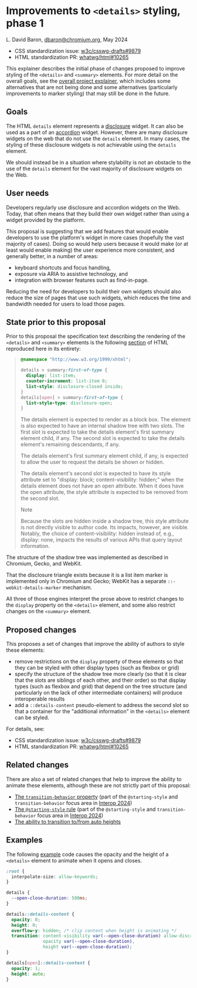 # Improvements to `<details>` styling, phase 1

L. David Baron, <dbaron@chromium.org>, May 2024

* CSS standardization issue: [w3c/csswg-drafts#9879](https://github.com/w3c/csswg-drafts/issues/9879)
* HTML standardization PR: [whatwg/html#10265](https://github.com/whatwg/html/pull/10265)

This explainer describes the initial phase of changes proposed
to improve styling of the `<details>` and `<summary>` elements.
For more detail on the overall goals, see
the [overall project explainer](README.md),
which includes some alternatives that are not being done
and some alternatives (particularly improvements to marker styling)
that may still be done in the future.

## Goals

The HTML `details` element represents a
[disclosure](https://open-ui.org/components/disclosure.research) widget.
It can also be used as a part of an
[accordion](https://open-ui.org/components/accordion.research) widget.
However, there are many disclosure widgets on the web
that do not use the `details` element.
In many cases, the styling of these disclosure widgets
is not achievable using the `details` element.

We should instead be in a situation where stylability
is not an obstacle to the use of the `details` element
for the vast majority of disclosure widgets on the Web.

## User needs

Developers regularly use disclosure and accordion widgets on the Web.
Today, that often means that they build their own widget
rather than using a widget provided by the platform.

This proposal is suggesting that we add features that would enable
developers to use the platform's widget in more cases
(hopefully the vast majority of cases).
Doing so would help users because
it would make (or at least would enable making)
the user experience
more consistent, and generally better, in a number of areas:
* keyboard shortcuts and focus handling,
* exposure via ARIA to assistive technology, and
* integration with browser features such as find-in-page.

Reducing the need for developers to build their own widgets
should also reduce the size of pages that use such widgets,
which reduces the time and bandwidth needed
for users to load those pages.

## State prior to this proposal

Prior to this proposal
the specification text describing the rendering of the `<details>`
and `<summary>` elements is
the following [section](https://html.spec.whatwg.org/multipage/rendering.html#the-details-and-summary-elements) of HTML
reproduced here in its entirety:

> ```css
> @namespace "http://www.w3.org/1999/xhtml";
> 
> details > summary:first-of-type {
>   display: list-item;
>   counter-increment: list-item 0;
>   list-style: disclosure-closed inside;
> }
> details[open] > summary:first-of-type {
>   list-style-type: disclosure-open;
> }
> ```
> 
> The details element is expected to render as a block box. The element is also expected to have an internal shadow tree with two slots. The first slot is expected to take the details element's first summary element child, if any. The second slot is expected to take the details element's remaining descendants, if any.
> 
> The details element's first summary element child, if any, is expected to allow the user to request the details be shown or hidden.
> 
> The details element's second slot is expected to have its style attribute set to "display: block; content-visibility: hidden;" when the details element does not have an open attribute. When it does have the open attribute, the style attribute is expected to be removed from the second slot.
> 
> > [!NOTE]
> > Because the slots are hidden inside a shadow tree, this style attribute is not directly visible to author code. Its impacts, however, are visible. Notably, the choice of content-visibility: hidden instead of, e.g., display: none, impacts the results of various APIs that query layout information.

The structure of the shadow tree was implemented as described in Chromium, Gecko, and WebKit.

That the disclosure triangle exists because it is a list item marker is implemented only in Chromium and Gecko;
WebKit has a separate `::-webkit-details-marker` mechanism.

All three of those engines
interpret the prose above to restrict changes to the `display` property on the `<details>` element,
and some also restrict changes on the `<summary>` element.

## Proposed changes

This proposes a set of changes that improve the ability of authors to style these elements:
* remove restrictions on the `display` property of these elements so that they can be styled with other display types (such as flexbox or grid)
* specify the structure of the shadow tree more clearly (so that it is clear that the slots are siblings of each other, and their order) so that display types (such as flexbox and grid) that depend on the tree structure (and particularly on the lack of other intermediate containers) will produce interoperable results
* add a `::details-content` pseudo-element to address the second slot so that a container for the "additional information" in the `<details>` element can be styled.

For details, see:
* CSS standardization issue: [w3c/csswg-drafts#9879](https://github.com/w3c/csswg-drafts/issues/9879)
* HTML standardization PR: [whatwg/html#10265](https://github.com/whatwg/html/pull/10265)

## Related changes

There are also a set of related changes that help to improve the ability to animate these elements,
although these are not strictly part of this proposal:

* [The `transition-behavior` property](https://drafts.csswg.org/css-transitions-2/#transition-behavior-property)
  (part of the `@starting-style` and `transition-behavior` focus area in [Interop 2024](https://wpt.fyi/interop-2024))
* [The `@starting-style` rule](https://drafts.csswg.org/css-transitions-2/#defining-before-change-style)
  (part of the `@starting-style` and `transition-behavior` focus area in [Interop 2024](https://wpt.fyi/interop-2024))
* [The ability to transition to/from auto heights](https://github.com/w3c/csswg-drafts/blob/main/css-values-5/calc-size-explainer.md)

## Examples

The following [example](examples/opacity-animation.html) code causes the opacity and the height
of a `<details>` element to animate when it opens and closes.

```css
:root {
  interpolate-size: allow-keywords;
}

details {
  --open-close-duration: 500ms;
}

details::details-content {
  opacity: 0;
  height: 0;
  overflow-y: hidden; /* clip content when height is animating */
  transition: content-visibility var(--open-close-duration) allow-discrete,
              opacity var(--open-close-duration),
              height var(--open-close-duration);
}

details[open]::details-content {
  opacity: 1;
  height: auto;
}
```
